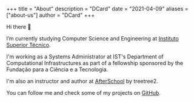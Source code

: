 +++
title = "About"
description = "DCard"
date = "2021-04-09"
aliases = ["about-us"]
author = "DCard"
+++

Hi there 👋

I’m currently studying Computer Science and Engineering at [Instituto Superior Técnico](https://tecnico.ulisboa.pt/en/). 

I'm working as a Systems Administrator at IST's Department of Computational Infrastructures as part of a fellowship sponsored by the Fundação para a Ciência e a Tecnologia. 

I'm also an instructor and author at [AfterSchool](https://treetree2.school/) by treetree2.

You can follow me and check some of my projects on [GitHub](https://github.com/D-Card).
